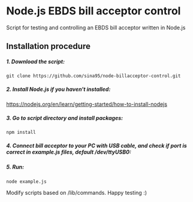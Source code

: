 # Node.js EBDS bill acceptor control

Script for testing and controlling an EBDS bill acceptor written in Node.js

## Installation procedure
##### 1. Download the script:
```
git clone https://github.com/sina95/node-billacceptor-control.git
```
##### 2. Install Node.js if you haven't installed:
https://nodejs.org/en/learn/getting-started/how-to-install-nodejs

##### 3. Go to script directory and install packages:
```
npm install
```
##### 4. Connect bill acceptor to your PC with USB cable, and check if port is correct in example.js files, default /dev/ttyUSB0:
##### 5. Run:
```
node example.js
```

Modify scripts based on /lib/commands.
Happy testing :)

